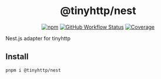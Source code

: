 <div align="center">

# @tinyhttp/nest

[![npm][npm-img]][npm-url] [![GitHub Workflow Status][gh-actions-img]][github-actions] [![Coverage][cov-img]][cov-url]

</div>

Nest.js adapter for tinyhttp

## Install

```sh
pnpm i @tinyhttp/nest
```

[npm-url]: https://npmjs.com/package/@tinyhttp/nest
[github-actions]: https://github.com/tinyhttp/nest/actions
[gh-actions-img]: https://img.shields.io/github/workflow/status/tinyhttp/nest/CI?style=for-the-badge&logo=github&label=&color=hotpink
[cov-img]: https://img.shields.io/coveralls/github/tinyhttp/nest?style=for-the-badge&color=hotpink
[cov-url]: https://coveralls.io/github/tinyhttp/nest
[npm-img]: https://img.shields.io/npm/dt/@tinyhttp/nest?style=for-the-badge&color=hotpink
